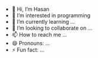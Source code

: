 - 👋 Hi, I’m Hasan
- 👀 I’m interested in programming
- 🌱 I’m currently learning ...
- 💞️ I’m looking to collaborate on ...
- 📫 How to reach me ...
- 😄 Pronouns: ...
- ⚡ Fun fact: ...

<!---
ColdDtzy/ColdDtzy is a ✨ special ✨ repository because its `README.md` (this file) appears on your GitHub profile.
You can click the Preview link to take a look at your changes.
--->
